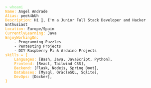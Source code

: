 <pre><code><span style="color: lightgreen">> whoami</span>
<span style="color: orange">Name:</span> Angel Andrade
<span style="color: orange">Alias:</span> peek4bUh
<span style="color: orange">Description:</span> Hi 👋, I'm a Junior Full Stack Developer and Hacker Enthusiast
<span style="color: orange">Location:</span> Europe/Spain
<span style="color: orange">CurrentlyLearning:</span> Java
<span style="color: orange">EnjoyWorkingOn:</span>
    - Programming Puzzles
    - Pentesting Projects
    - DIY Raspberry Pi & Arduino Projects
<span style="color: orange">skills = {</span> 
    <span style="color: orange">Languages:</span> [Bash, Java, JavaScript, Python],
    <span style="color: orange">Frontend:</span> [React, Tailwind CSS],
    <span style="color: orange">Backend:</span> [Flask, Nodejs, Spring Boot],
    <span style="color: orange">Databases:</span> [Mysql, OracleSQL, Sqlite],
    <span style="color: orange">DevOps:</span> [Docker],
<span style="color: orange">}</span> 
</pre></code>